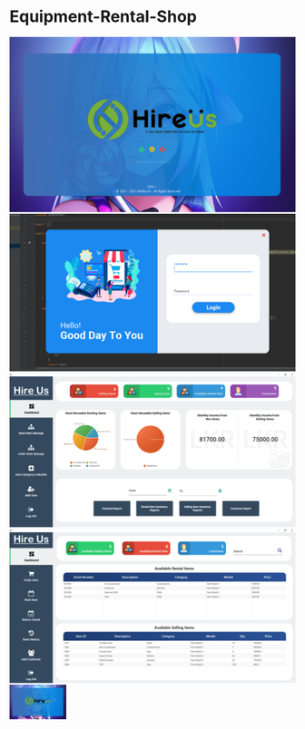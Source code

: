 # Equipment-Rental-Shop
![](Screenshots/FlashScreen.png)
![](Screenshots/Screenshot%20(454).png)
![](Screenshots/Screenshot%20(455).png)
![](Screenshots/Screenshot%20(456).png)
<img src="Screenshots/FlashScreen.png" width="100">

